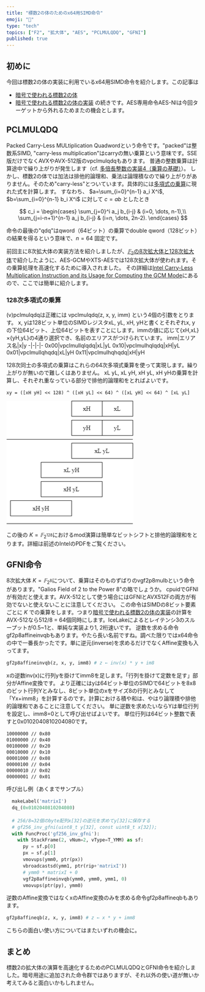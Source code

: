 ```yaml
---
title: "標数2の体のためのx64用SIMD命令"
emoji: "🧮"
type: "tech"
topics: ["F2", "拡大体", "AES", "PCLMULQDQ", "GFNI"]
published: true
---
```

## 初めに

今回は標数2の体の実装に利用でいるx64用SIMD命令を紹介します。この記事は
- [暗号で使われる標数2の体](https://zenn.dev/herumi/articles/extension-field-of-f2)
- [暗号で使われる標数2の体の実装](https://zenn.dev/herumi/articles/extension-field-of-f2-impl)
の続きです。AES専用命令AES-NIは今回ターゲットから外れるためまたの機会とします。

## PCLMULQDQ
Packed Carry-Less MULtiplication Quadwordという命令です。"packed"は整数系SIMD, "carry-less multiplication"はcarryの無い乗算という意味です。SSE版だけでなくAVXやAVX-512版のvpclmulqdqもあります。
普通の整数乗算は計算途中で繰り上がりが発生します（cf. [多倍長整数の実装4（乗算の基礎）](https://zenn.dev/herumi/articles/bitint-04-mul)）。
しかし、標数2の体では加法は排他的論理和、乗法は論理積なので繰り上がりがありません。そのため"carry-less"とついています。具体的には[多項式の乗算](https://zenn.dev/herumi/articles/extension-field-of-f2-impl#%E5%A4%9A%E9%A0%85%E5%BC%8F%E3%81%AE%E4%B9%97%E7%AE%97)に現れた式を計算します。
すなわち、 $a=\sum_{i=0}^{n-1} a_i X^i$, $b=\sum_{i=0}^{n-1} b_i X^i$ に対して $c=ab$ としたとき

$$
c_i = \begin{cases}
  \sum_{j=0}^i a_j b_{i-j}  & (i=0, \dots, n-1),\\
  \sum_{j=i-n+1}^{n-1} a_j b_{i-j} & (i=n, \dots, 2n-2).
\end{cases}
$$

命令の最後の"qdq"はqword（64ビット）の乗算でdouble qword（128ビット）の結果を得るという意味で、$n=64$ 固定です。

前回主に8次拡大体の実装方法を紹介しましたが、[$𝔽_2$​ の8次拡大体と128次拡大体](https://zenn.dev/herumi/articles/extension-field-of-f2#%E3%81%AE8%E6%AC%A1%E6%8B%A1%E5%A4%A7%E4%BD%93%E3%81%A8128%E6%AC%A1%E6%8B%A1%E5%A4%A7%E4%BD%93)で紹介したように、AES-GCMやXTS-AESでは128次拡大体が使われます。その乗算処理を高速化するために導入されました。
その詳細は[Intel Carry-Less Multiplication Instruction and its Usage for Computing the GCM Mode](https://www.intel.com/content/dam/develop/external/us/en/documents/clmul-wp-rev-2-02-2014-04-20.pdf)にあるので、ここでは簡単に紹介します。

### 128次多項式の乗算
(v)pclmulqdqは正確には vpclmulqdq(z, x, y, imm) という4個の引数をとります。
x, yは128ビット単位のSIMDレジスタxL, yL, xH, yHと書くとそれぞれx, yの下位64ビット、上位64ビットを表すことにします。immの値に応じて{xH,xL}×{yH,yL}の4通り選択でき、名前のエリアスがつけられています。
imm|エリアス名|x|y
-|-|-|-
0x00|vpclmullqlqdq|xL|yL
0x10|vpclmulhqlqdq|xH|yL
0x01|vpclmullqhqdq|xL|yH
0x11|vpclmulhqhqdq|xH|yH

128次同士の多項式の乗算はこれらの64次多項式乗算を使って実現します。繰り上がりが無いので難しくはありません。
xL yL, xL yH, xH yL, xH yHの乗算を計算し、それぞれ重なっている部分で排他的論理和をとればよいです。
```
xy = ([xH yH] << 128) ^ ([xH yL] << 64) ^ ([xL yH] << 64) ^ [xL yL]
```
![pclmulqdq](/images/mulqdq.drawio.png)

この後の $K=𝔽_{2^{128}}$​ におけるmod演算は簡単なビットシフトと排他的論理和をとります。詳細は前述のIntelのPDFをご覧ください。

## GFNI命令
8次拡大体 $K=𝔽_{2^8}$​ について、乗算はそのものずばりのvgf2p8mulbという命令があります。"Galios Field of 2 to the Power 8"の略でしょうか。
cpuidでGFNIが有効だと使えます。AVX-512として使う場合にはGFNIとAVX512Fの両方が有効でないと使えないことに注意してください。
この命令はSIMDの8ビット要素ごとに $K$ での乗算をします。つまり[暗号で使われる標数2の体の実装](https://zenn.dev/herumi/articles/extension-field-of-f2-impl)の計算をAVX-512なら512/8 = 64個同時にします。IceLakeによるとレイテンシ3のスループットが0.5~1と、単純な実装より1, 2桁速いです。
逆数を求める命令gf2p8affineinvqbもあります。やたら長い名前ですね。調べた限りではx64命令の中で一番長かったです。単に逆元(inverse)を求めるだけでなくAffine変換も入ってます。

```python
gf2p8affineinvqb(z, x, y, imm8) # z ← inv(x) * y + im8
```
xの逆数inv(x)に行列yを掛けてimm8を足します。「行列を掛けて定数を足す」部分がAffine変換です。
より正確にはyは64ビット単位のSIMDで64ビットを8x8のビット行列Yとみなし、8ビット単位のxをサイズ8の行列とみなして「Yx+imm8」を計算するのです。計算における積や和は、やはり論理積や排他的論理和であることに注意してください。
単に逆数を求めたいならYは単位行列を設定し、imm8=0として呼び出せばよいです。
単位行列は64ビット整数で表すと0x0102040810204080です。

```
10000000 // 0x80
01000000 // 0x40
00100000 // 0x20
00010000 // 0x10
00001000 // 0x08
00000100 // 0x04
00000010 // 0x02
00000001 // 0x01
```
呼び出し例（あくまでサンプル）
```python
  makeLabel('matrixI')
  dq_(0x0102040810204080)

  # 256/8=32個のbyte配列x[32]の逆元を求めてy[32]に保存する
  # gf256_inv_gfni(uint8_t y[32], const uint8_t x[32]);
  with FuncProc('gf256_inv_gfni'):
    with StackFrame(2, vNum=2, vType=T_YMM) as sf:
      py = sf.p[0]
      px = sf.p[1]
      vmovups(ymm0, ptr(px))
      vbroadcastsd(ymm1, ptr(rip+'matrixI'))
      # ymm0 * matrixI + 0
      vgf2p8affineinvqb(ymm0, ymm0, ymm1, 0)
      vmovups(ptr(py), ymm0)
```

逆数のAffine変換ではなくxのAffine変換のみを求める命令gf2p8affineqbもあります。

```python
gf2p8affineqb(z, x, y, imm8) # z ← x * y + imm8
```
こちらの面白い使い方についてはまたいずれの機会に。

## まとめ
標数2の拡大体の演算を高速化するためのPCLMULQDQとGFNI命令を紹介しました。暗号用途に追加された命令群ではありますが、それ以外の使い道が無いか考えてみると面白いかもしれません。
